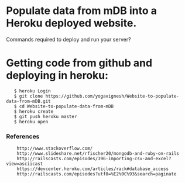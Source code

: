 # Populate data from mDB into a Heroku deployed website.  

Commands required to deploy and run your server? 

# Getting code from github and deploying in heroku:

       $ heroku Login
       $ git clone https://github.com/yogavignesh/Website-to-populate-data-from-mDB.git
       $ cd Website-to-populate-data-from-mDB
       $ heroku create
       $ git push heroku master
       $ heroku open
       
        
### References

        http://www.stackoverflow.com/
        http://www.slideshare.net/rfischer20/mongodb-and-ruby-on-rails
        http://railscasts.com/episodes/396-importing-csv-and-excel?view=asciicast
        https://devcenter.heroku.com/articles/rack#database_access
        http://railscasts.com/episodes?utf8=%E2%9C%93&search=paginate
